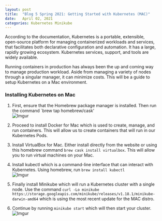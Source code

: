 ```yaml
---
layout: post
title:  "Blog 5 Spring 2021: Getting Started with Kubernetes (MAC)"
date:   April 02, 2021
categories: Kubernetes Minikube 
---
```


According to the documentation, Kubernetes is a portable, extensible, open-source platform for managing containerized workloads and services, that facilitates both declarative configuration and automation. It has a large, rapidly growing ecosystem. Kubernetes services, support, and tools are widely available.

Running containers in production has always been the up and coming way to manage production workload. Aside from managing a variety of nodes through a singular manager, it can minimize costs. This will be a guide to setup Kubernetes on a Mac environment.

<h3>Installing Kubernetes on Mac</h3>

1. First, ensure that the Homebrew package manager is installed. Then run the command `brew tap homebrew/cask' <br>
![Imgur](https://i.imgur.com/HhDq300.png)

2. Proceed to install Docker for Mac which is used to create, manage, and run containers. This will allow us to create containers that will run in our Kubernetes Pods. <br>

3. Install VirtualBox for Mac. Either install directly from the website or using this homebrew command `brew cask install virtualbox`. This will allow you to run virtual machines on your Mac. <br>

4. Install kubectl which is a command-line interface that can interact with Kubernetes. Using homebrew, run `brew install kubectl` <br>
![Imgur](https://i.imgur.com/dSb1utL.png)

5. Finally install Minikube which will run a Kubernetes cluster with a single node. Use the command `curl -Lo minikube https://storage.googleapis.com/minikube/releases/v1.18.1/minikube-darwin-amd64` which is using the most recent update for the MAC distro. <br>

6. Continue by running `minikube start` which will then start your cluster. <br>
![Imgur](https://i.imgur.com/djuwLuw.png)